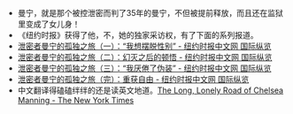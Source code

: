 - 曼宁，就是那个被控泄密而判了35年的曼宁，不但被提前释放，而且还在监狱里变成了女儿身！
- 《纽约时报》获得了他，不，她的独家采访权，有了下面的系列报道。
- [泄密者曼宁的孤独之旅（一）：“我想摆脱性别” - 纽约时报中文网 国际纵览](https://cn.nytimes.com/usa/20170621/the-long-lonely-road-of-chelsea-manning-part1/)
- [泄密者曼宁的孤独之旅（二）：幻灭之后的顿悟 - 纽约时报中文网 国际纵览](https://cn.nytimes.com/usa/20170622/the-long-lonely-road-of-chelsea-manning-part2/)
- [泄密者曼宁的孤独之旅（三）：“我厌倦了伪装” - 纽约时报中文网 国际纵览](https://cn.nytimes.com/usa/20170623/the-long-lonely-road-of-chelsea-manning-part3/)
- [泄密者曼宁的孤独之旅（完）：重获自由 - 纽约时报中文网 国际纵览](https://cn.nytimes.com/usa/20170627/the-long-lonely-road-of-chelsea-manning-part5/?utm_source=tw-nytimeschinese&utm_medium=social&utm_campaign=cur)
- 中文翻译得磕磕绊绊的还是读英文地道。[The Long, Lonely Road of Chelsea Manning - The New York Times](https://www.nytimes.com/2017/06/12/magazine/the-long-lonely-road-of-chelsea-manning.html?_ga=2.215131666.468194317.1498572505-648208993.1496701644)
